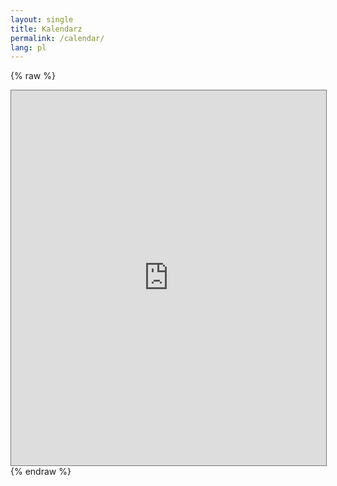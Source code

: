 ```yaml
---
layout: single
title: Kalendarz
permalink: /calendar/
lang: pl
---
```


{% raw %}
<iframe src="https://calendar.google.com/calendar/embed?height=600&wkst=2&bgcolor=%23ffffff&ctz=Europe%2FWarsaw&showPrint=0&mode=MONTH&showCalendars=1&showTabs=1&showDate=1&showNav=1&showTitle=0&src=Y19ydW85cDdyYjVsbWVlNTZzMGk5dm0yYmozZ0Bncm91cC5jYWxlbmRhci5nb29nbGUuY29t&src=cGwucG9saXNoI2hvbGlkYXlAZ3JvdXAudi5jYWxlbmRhci5nb29nbGUuY29t&color=%23D81B60&color=%230B8043" style="border:solid 1px #777" width="100%" height="600" frameborder="0" scrolling="no"></iframe>
{% endraw %}
